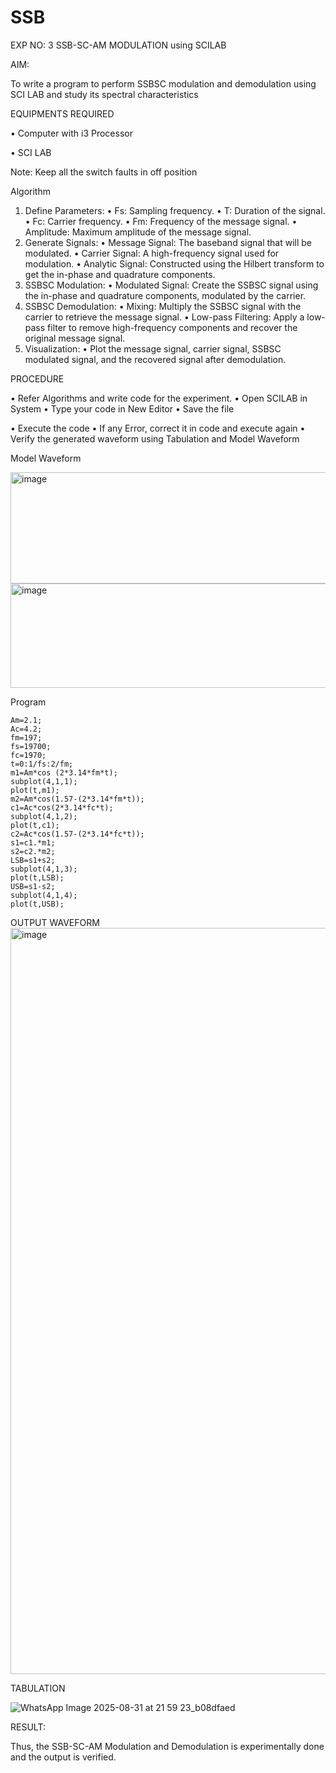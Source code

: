 # SSB

EXP NO: 3	SSB-SC-AM MODULATION using SCILAB

AIM:

To write a program to perform SSBSC modulation and demodulation using SCI LAB and study its spectral characteristics

EQUIPMENTS REQUIRED

•	Computer with i3 Processor

•	SCI LAB

Note: Keep all the switch faults in off position


Algorithm
1.	Define Parameters:
•	Fs: Sampling frequency.
•	T: Duration of the signal.
•	Fc: Carrier frequency.
•	Fm: Frequency of the message signal.
•	Amplitude: Maximum amplitude of the message signal.
2.	Generate Signals:
•	Message Signal: The baseband signal that will be modulated.
•	Carrier Signal: A high-frequency signal used for modulation.
•	Analytic Signal: Constructed using the Hilbert transform to get the in-phase and quadrature components.
3.	SSBSC Modulation:
•	Modulated Signal: Create the SSBSC signal using the in-phase and quadrature components, modulated by the carrier.
4.	SSBSC Demodulation:
•	Mixing: Multiply the SSBSC signal with the carrier to retrieve the message signal.
•	Low-pass Filtering: Apply a low-pass filter to remove high-frequency components and recover the original message signal.
5.	Visualization:
•	Plot the message signal, carrier signal, SSBSC modulated signal, and the recovered signal after demodulation.


PROCEDURE

•	Refer Algorithms and write code for the experiment.
•	Open SCILAB in System
•	Type your code in New Editor
•	Save the file
 
•	Execute the code
•	If any Error, correct it in code and execute again
•	Verify the generated waveform using Tabulation and Model Waveform

Model Waveform

<img width="704" height="178" alt="image" src="https://github.com/user-attachments/assets/32ee29b3-0d95-4192-9762-972d50c05c90" />
<img width="706" height="167" alt="image" src="https://github.com/user-attachments/assets/bff0d8fd-d679-444e-af37-0b34585853c1" />

Program
```
Am=2.1;
Ac=4.2;
fm=197;
fs=19700;
fc=1970;
t=0:1/fs:2/fm;
m1=Am*cos (2*3.14*fm*t);
subplot(4,1,1);
plot(t,m1);
m2=Am*cos(1.57-(2*3.14*fm*t));
c1=Ac*cos(2*3.14*fc*t);
subplot(4,1,2);
plot(t,c1);
c2=Ac*cos(1.57-(2*3.14*fc*t));
s1=c1.*m1;
s2=c2.*m2;
LSB=s1+s2;
subplot(4,1,3);
plot(t,LSB);
USB=s1-s2;
subplot(4,1,4);
plot(t,USB);

```

OUTPUT WAVEFORM
<img width="1918" height="1194" alt="image" src="https://github.com/user-attachments/assets/f2159b96-c501-4097-b6ef-2be89e0c918c" />


TABULATION

![WhatsApp Image 2025-08-31 at 21 59 23_b08dfaed](https://github.com/user-attachments/assets/b678b4d9-9a39-4c64-ace0-d3116ad08b35)



RESULT:

Thus, the SSB-SC-AM Modulation and Demodulation is experimentally done and the output is verified.





